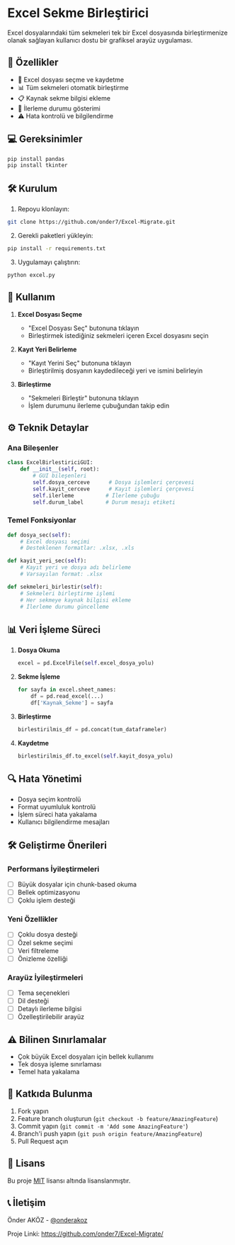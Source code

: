 # Excel Sekme Birleştirici

Excel dosyalarındaki tüm sekmeleri tek bir Excel dosyasında birleştirmenize olanak sağlayan kullanıcı dostu bir grafiksel arayüz uygulaması.

## 🚀 Özellikler

- 📂 Excel dosyası seçme ve kaydetme
- 📊 Tüm sekmeleri otomatik birleştirme
- 📋 Kaynak sekme bilgisi ekleme
- 🔄 İlerleme durumu gösterimi
- ⚠️ Hata kontrolü ve bilgilendirme

## 💻 Gereksinimler

```python
pip install pandas
pip install tkinter
```

## 🛠️ Kurulum

1. Repoyu klonlayın:
```bash
git clone https://github.com/onder7/Excel-Migrate.git
```

2. Gerekli paketleri yükleyin:
```bash
pip install -r requirements.txt
```

3. Uygulamayı çalıştırın:
```bash
python excel.py
```

## 📝 Kullanım

1. **Excel Dosyası Seçme**
   - "Excel Dosyası Seç" butonuna tıklayın
   - Birleştirmek istediğiniz sekmeleri içeren Excel dosyasını seçin

2. **Kayıt Yeri Belirleme**
   - "Kayıt Yerini Seç" butonuna tıklayın
   - Birleştirilmiş dosyanın kaydedileceği yeri ve ismini belirleyin

3. **Birleştirme**
   - "Sekmeleri Birleştir" butonuna tıklayın
   - İşlem durumunu ilerleme çubuğundan takip edin

## ⚙️ Teknik Detaylar

### Ana Bileşenler

```python
class ExcelBirlestiriciGUI:
    def __init__(self, root):
        # GUI bileşenleri
        self.dosya_cerceve      # Dosya işlemleri çerçevesi
        self.kayit_cerceve      # Kayıt işlemleri çerçevesi
        self.ilerleme          # İlerleme çubuğu
        self.durum_label       # Durum mesajı etiketi
```

### Temel Fonksiyonlar

```python
def dosya_sec(self):
    # Excel dosyası seçimi
    # Desteklenen formatlar: .xlsx, .xls

def kayit_yeri_sec(self):
    # Kayıt yeri ve dosya adı belirleme
    # Varsayılan format: .xlsx

def sekmeleri_birlestir(self):
    # Sekmeleri birleştirme işlemi
    # Her sekmeye kaynak bilgisi ekleme
    # İlerleme durumu güncelleme
```

## 📊 Veri İşleme Süreci

1. **Dosya Okuma**
   ```python
   excel = pd.ExcelFile(self.excel_dosya_yolu)
   ```

2. **Sekme İşleme**
   ```python
   for sayfa in excel.sheet_names:
       df = pd.read_excel(...)
       df['Kaynak_Sekme'] = sayfa
   ```

3. **Birleştirme**
   ```python
   birlestirilmis_df = pd.concat(tum_dataframeler)
   ```

4. **Kaydetme**
   ```python
   birlestirilmis_df.to_excel(self.kayit_dosya_yolu)
   ```

## 🔍 Hata Yönetimi

- Dosya seçim kontrolü
- Format uyumluluk kontrolü
- İşlem süreci hata yakalama
- Kullanıcı bilgilendirme mesajları

## 🛠️ Geliştirme Önerileri

### Performans İyileştirmeleri
- [ ] Büyük dosyalar için chunk-based okuma
- [ ] Bellek optimizasyonu
- [ ] Çoklu işlem desteği

### Yeni Özellikler
- [ ] Çoklu dosya desteği
- [ ] Özel sekme seçimi
- [ ] Veri filtreleme
- [ ] Önizleme özelliği

### Arayüz İyileştirmeleri
- [ ] Tema seçenekleri
- [ ] Dil desteği
- [ ] Detaylı ilerleme bilgisi
- [ ] Özelleştirilebilir arayüz

## ⚠️ Bilinen Sınırlamalar

- Çok büyük Excel dosyaları için bellek kullanımı
- Tek dosya işleme sınırlaması
- Temel hata yakalama

## 👥 Katkıda Bulunma

1. Fork yapın
2. Feature branch oluşturun (`git checkout -b feature/AmazingFeature`)
3. Commit yapın (`git commit -m 'Add some AmazingFeature'`)
4. Branch'i push yapın (`git push origin feature/AmazingFeature`)
5. Pull Request açın

## 📝 Lisans

Bu proje [MIT](LICENSE) lisansı altında lisanslanmıştır.

## 📞 İletişim

Önder AKÖZ - [@onderakoz](https://linkedin.com/in/onderakoz)

Proje Linki: https://github.com/onder7/Excel-Migrate/
